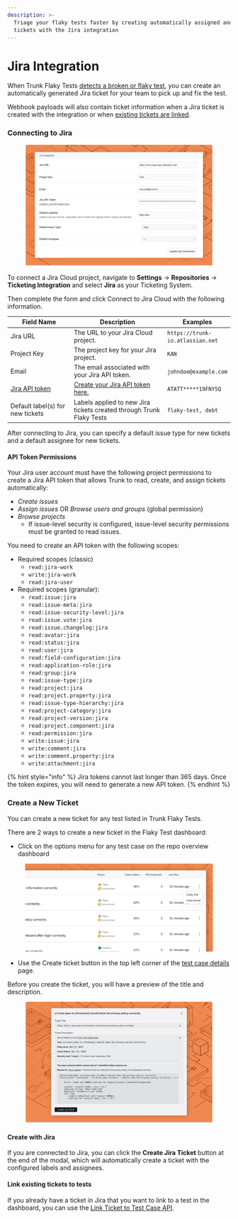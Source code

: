 ```yaml
---
description: >-
  Triage your flaky tests faster by creating automatically assigned and labeled
  tickets with the Jira integration
---
```


# Jira Integration

When Trunk Flaky Tests [detects a broken or flaky test](../detection.md), you can create an automatically generated Jira ticket for your team to pick up and fix the test.

Webhook payloads will also contain ticket information when a Jira ticket is created with the integration or when [existing tickets are linked](jira-integration.md#link-existing-tickets-to-tests).

### Connecting to Jira

<figure><picture><source srcset="../../.gitbook/assets/jira-connect-form-dark.png" media="(prefers-color-scheme: dark)"><img src="../../.gitbook/assets/jira-connect-form-light.png" alt=""></picture><figcaption></figcaption></figure>

To connect a Jira Cloud project, navigate to **Settings** -> **Repositories** -> **Ticketing Integration** and select **Jira** as your Ticketing System.

Then complete the form and click Connect to Jira Cloud with the following information.

<table data-full-width="false"><thead><tr><th width="176">Field Name</th><th width="266">Description</th><th>Examples</th></tr></thead><tbody><tr><td>Jira URL</td><td>The URL to your Jira Cloud project.</td><td><code>https://trunk-io.atlassian.net</code></td></tr><tr><td>Project Key</td><td>The project key for your Jira project.</td><td><code>KAN</code></td></tr><tr><td>Email</td><td>The email associated with your Jira API token.</td><td><code>johndoe@example.com</code></td></tr><tr><td><a href="jira-integration.md#api-token-permissions">Jira API token</a></td><td><a href="https://id.atlassian.com/manage-profile/security/api-tokens">Create your Jira API token here.</a></td><td><code>ATATT*****19FNY5Q</code></td></tr><tr><td>Default label(s) for new tickets</td><td>Labels applied to new Jira tickets created through Trunk Flaky Tests</td><td><code>flaky-test, debt</code></td></tr></tbody></table>

After connecting to Jira, you can specify a default issue type for new tickets and a default assignee for new tickets.

#### API Token Permissions

Your Jira user account must have the following project permissions to create a Jira API token that allows Trunk to read, create, and assign tickets automatically:&#x20;

* _Create issues_
* _Assign issues_ OR _Browse users and groups_ (global permission)
* _Browse projects_
  * If issue-level security is configured, issue-level security permissions must be granted to read issues.&#x20;

You need to create an API token with the following scopes:

* Required scopes (classic)
  * `read:jira-work`
  * `write:jira-work`&#x20;
  * `read:jira-user`
* Required scopes (granular):&#x20;
  * `read:issue:jira`
  * `read:issue-meta:jira`
  * `read:issue-security-level:jira`
  * `read:issue.vote:jira`
  * `read:issue.changelog:jira`
  * `read:avatar:jira`
  * `read:status:jira`
  * `read:user:jira`
  * `read:field-configuration:jira`
  * `read:application-role:jira`
  * `read:group:jira`
  * `read:issue-type:jira`
  * `read:project:jira`
  * `read:project.property:jira`
  * `read:issue-type-hierarchy:jira`
  * `read:project-category:jira`
  * `read:project-version:jira`
  * `read:project.component:jira`
  * `read:permission:jira`
  * `write:issue:jira`
  * `write:comment:jira`
  * `write:comment.property:jira`
  * `write:attachment:jira`

{% hint style="info" %}
Jira tokens cannot last longer than 365 days. Once the token expires, you will need to generate a new API token.
{% endhint %}

### Create a New Ticket

You can create a new ticket for any test listed in Trunk Flaky Tests.&#x20;

There are 2 ways to create a new ticket in the Flaky Test dashboard:

* Click on the options menu for any test case on the repo overview dashboard

<figure><picture><source srcset="../../.gitbook/assets/create-ticket-button-dark.png" media="(prefers-color-scheme: dark)"><img src="../../.gitbook/assets/create-ticket-button-light.png" alt=""></picture><figcaption></figcaption></figure>

* Use the Create ticket button in the top left corner of the [test case details](../detection.md#test-case-details) page.

Before you create the ticket, you will have a preview of the title and description.

<figure><picture><source srcset="../../.gitbook/assets/jira-ticket-creation-dark.png" media="(prefers-color-scheme: dark)"><img src="../../.gitbook/assets/jira-ticket-creation-light.png" alt=""></picture><figcaption></figcaption></figure>

#### Create with Jira

If you are connected to Jira, you can click the **Create Jira Ticket** button at the end of the modal, which will automatically create a ticket with the configured labels and assignees.

#### Link existing tickets to tests

If you already have a ticket in Jira that you want to link to a test in the dashboard, you can use the [Link Ticket to Test Case API](../webhooks/flaky-tests.md#post-flaky-tests-link-ticket-to-test-case).

